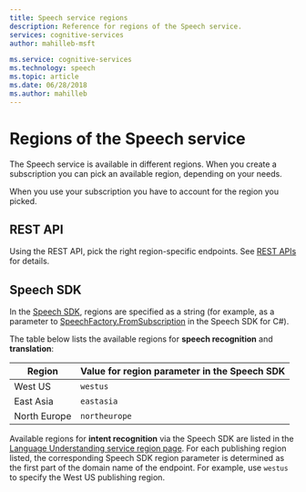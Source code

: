```yaml
---
title: Speech service regions
description: Reference for regions of the Speech service.
services: cognitive-services
author: mahilleb-msft

ms.service: cognitive-services
ms.technology: speech
ms.topic: article
ms.date: 06/28/2018
ms.author: mahilleb
---
```


# Regions of the Speech service

The Speech service is available in different regions.
When you create a subscription you can pick an available region, depending on your needs.

When you use your subscription you have to account for the region you picked.

## REST API

Using the REST API, pick the right region-specific endpoints.
See [REST APIs](rest-apis.md) for details.

## Speech SDK

In the [Speech SDK](speech-sdk.md), regions are specified as a string
(for example, as a parameter to [SpeechFactory.FromSubscription](https://docs.microsoft.com/dotnet/api/microsoft.cognitiveservices.speech.speechfactory.fromsubscription) in the Speech SDK for C#).

The table below lists the available regions for **speech recognition** and **translation**:

Region|	Value for region parameter in the Speech SDK
-|-
West US| `westus`
East Asia| `eastasia`
North Europe| `northeurope`

Available regions for **intent recognition** via the Speech SDK are listed in the [Language Understanding service region page](/azure/cognitive-services/luis/luis-reference-regions).
For each publishing region listed, the corresponding Speech SDK region parameter is determined as the first part of the domain name of the endpoint.
For example, use `westus` to specify the West US publishing region.
